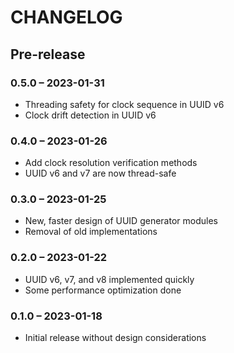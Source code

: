 # CHANGELOG

## Pre-release

### 0.5.0 &ndash; 2023-01-31
- Threading safety for clock sequence in UUID v6
- Clock drift detection in UUID v6

### 0.4.0 &ndash; 2023-01-26
- Add clock resolution verification methods
- UUID v6 and v7 are now thread-safe

### 0.3.0 &ndash; 2023-01-25
- New, faster design of UUID generator modules
- Removal of old implementations

### 0.2.0 &ndash; 2023-01-22
- UUID v6, v7, and v8 implemented quickly
- Some performance optimization done

### 0.1.0 &ndash; 2023-01-18
- Initial release without design considerations
